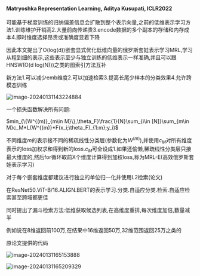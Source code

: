 #### Matryoshka Representation Learning, Aditya Kusupati, ICLR2022

可能基于梯度训练的归纳偏差信息会扩散到整个表示向量,之前的低维表示学习方法1.训练维护开销高2.大量前向传递贵3.encode数据的多个副本的存储和内存成本4.即时维度选择昂贵或准确度显着下降

因此本文提出了O(log(d))嵌套显式优化低维向量的俄罗斯套娃表示学习MRL,学习从粗到细的表示,这些表示至少与独立训练的低维表示一样准确,并且可以跟HNSW(O(d log(N)))之类的图索引方法互补

新方法1.可以减少emb维度2.可以加速检索3.提高长尾少样本的分类效果4.允许跨模态训练

![image-20240131143224884](C:\Users\SFC\AppData\Roaming\Typora\typora-user-images\image-20240131143224884.png)

一个损失函数解决所有问题:

$min_{\{W^{(m)}_{m\in M}\},\theta_F}\frac{1}{N}\sum_{i\in [N]}\sum_{m\in M}c_M*L(W^{(m)}*F(x_i;\theta_F)_{1:m};y_i)$

不同维度$m$的表示接不同的稀疏线性分类层(参数化为$W^{(m)}$),并使用$c_M$对所有维度表示的loss加权求和得到新的loss.$c_M$可全设成1.如果还偷懒,稀疏线性分类层只接最大维度的,然后for循环取前X个维度计算得到加权loss,称为MRL-E(高效俄罗斯套娃表示学习)

对于每个嵌套维度都建议进行独立的单位归一化并使用L2检索(论文)



在ResNet50.ViT-B/16.ALIGN.BERT的表示学习.分类.自适应分类.检索.自适应检索甚至跨域都更佳



同时提出了漏斗检索方法:低维获取候选列表,在高维度重排,每次维度加倍,数量减半

例如说在8维返回前100万,在结果中16维返回50万,32维范围返回25万之类的



原论文提供的代码

![image-20240131165153888](C:\Users\SFC\AppData\Roaming\Typora\typora-user-images\image-20240131165153888.png)

![image-20240131165209329](C:\Users\SFC\AppData\Roaming\Typora\typora-user-images\image-20240131165209329.png)



